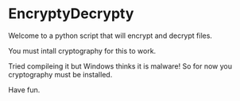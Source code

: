 # EncryptyDecrypty
 Welcome to a python script that will encrypt and decrypt files.

 You must intall cryptography for this to work.

 Tried compileing it but Windows thinks it is malware! So for now you cryptography must be installed.

 Have fun.
